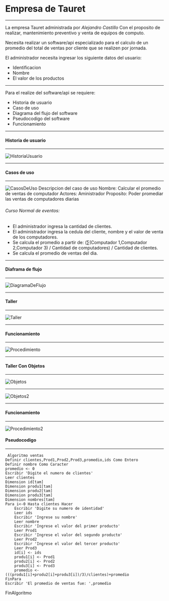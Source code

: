 # Empresa de Tauret
- - -
La empresa Tauret administrada por *Alejandro Castillo* Con el proposito de realizar,
mantenimiento preventivo y venta de equipos de computo.

Necesita realizar un software/api especializado para el calculo de un promedio del total
de ventas por cliente que se realizen por jornada.

El administrador necesita ingresar los siguiente datos del usuario:
* Identificacion
* Nombre
* El valor de los productos

- - -

Para el realize del software/api se requiere:
* Historia de usuario
* Caso de uso
* Diagrama del flujo del software
* Pseudocodigo del software
* Funcionamiento



- - -

#### Historia de usuario
***

![HistoriaUsuario](/img/Historia%20de%20Usuarios.png)
***

#### Casos de uso
***

![CasosDeUso](/img/Casos%20de%20uso.png)
Descripcion del caso de uso
Nombre: Calcular el promedio de ventas de computador
Actores: Aministrador
Proposito: Poder promediar las ventas de computadores diarias
###### Curso Normal de eventos:
* El administrador ingresa la cantidad de clientes.
* El administrador ingresa la cedula del cliente, nombre y el valor de venta de los computadores.
* Se calcula el promedio a partir de: (∑(Computador 1,Computador 2,Computador 3) / Cantidad de computadores) / Cantidad de clientes.
* Se calcula el promedio de ventas del dia.
***

#### Diaframa de flujo
***
![DiagramaDeFlujo](/img/Diagrama%20de%20fluyo.png)
***

#### Taller
***
![Taller](/img/Taller.png)
***
#### Funcionamiento
***
![Procedimiento](/img/Procedimiento1.png)
***

#### Taller Con Objetos
***
![Objetos](/img/Objetos2.png)
***
![Objetos2](/img/Objetos1.png)
***

#### Funcionamiento
***
![Procedimiento2](/img/Procedimiento2.png)

#### Pseudocodigo
***

     Algoritmo ventas
	Definir clientes,Prod1,Prod2,Prod3,promedio,ids Como Entero
	Definir nombre Como Caracter
	promedio <- 0
	Escribir 'Digite el numero de clientes'
	Leer clientes
	Dimension id[tam]
	Dimension produ1[tam]
	Dimension produ2[tam]
	Dimension produ3[tam]
	Dimension nombres[tam]
	Para i<-0 Hasta clientes Hacer
		Escribir 'Digite su numero de identidad'
		Leer ids
		Escribir 'Ingrese su nombre'
		Leer nombre
		Escribir 'Ingrese el valor del primer producto'
		Leer Prod1
		Escribir 'Ingrese el valor del segundo producto'
		Leer Prod2
		Escribir 'Ingrese el valor del tercer producto'
		Leer Prod3
		id[i] <- ids
		produ1[i] <- Prod1
		produ2[i] <- Prod2
		produ3[i] <- Prod3
		promedio <- (((produ1[i]+produ2[i]+produ3[i])/3)/clientes)+promedio
	FinPara
	Escribir 'El promedio de ventas fue: ',promedio
FinAlgoritmo
